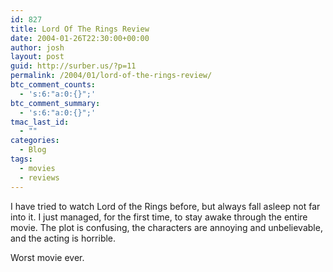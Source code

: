 ```yaml
---
id: 827
title: Lord Of The Rings Review
date: 2004-01-26T22:30:00+00:00
author: josh
layout: post
guid: http://surber.us/?p=11
permalink: /2004/01/lord-of-the-rings-review/
btc_comment_counts:
  - 's:6:"a:0:{}";'
btc_comment_summary:
  - 's:6:"a:0:{}";'
tmac_last_id:
  - ""
categories:
  - Blog
tags:
  - movies
  - reviews
---
```

I have tried to watch Lord of the Rings before, but always fall asleep not far into it. I just managed, for the first time, to stay awake through the entire movie. The plot is confusing, the characters are annoying and unbelievable, and the acting is horrible.

Worst movie ever.